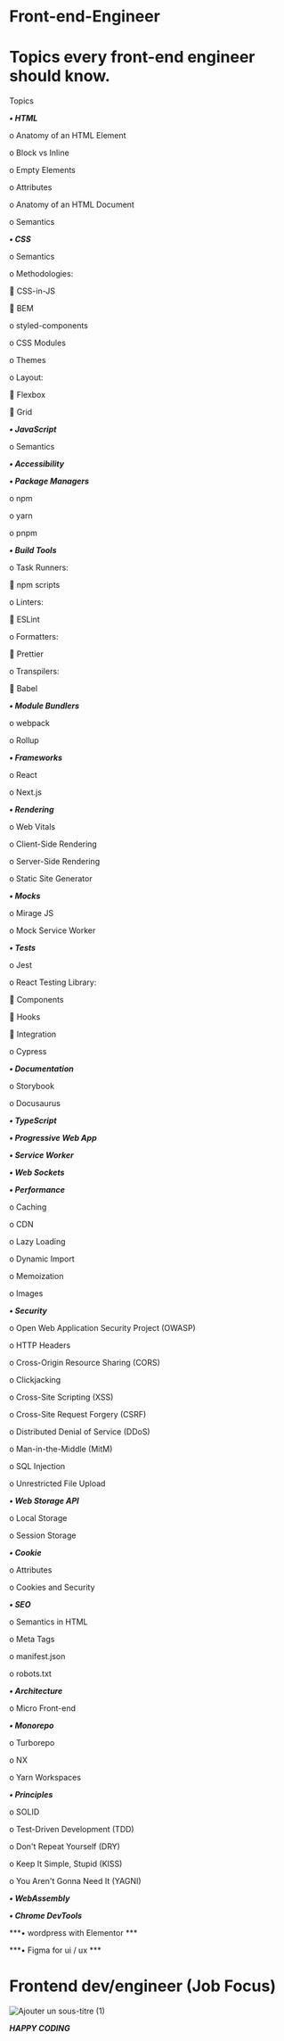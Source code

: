 # Front-end-Engineer


# Topics every front-end engineer should know.

Topics


***•	HTML***


o	Anatomy of an HTML Element

o	Block vs Inline

o	Empty Elements

o	Attributes

o	Anatomy of an HTML Document

o	Semantics


***•	CSS***

o	Semantics

o	Methodologies:

	CSS-in-JS

	BEM

o	styled-components

o	CSS Modules

o	Themes

o	Layout:

	Flexbox

	Grid



***•	JavaScript***

o	Semantics

***•	Accessibility***

***•	Package Managers***

o	npm

o	yarn

o	pnpm

***•	Build Tools***

o	Task Runners:

	npm scripts

o	Linters:

	ESLint

o	Formatters:

	Prettier

o	Transpilers:

	Babel


***•	Module Bundlers***

o	webpack

o	Rollup


***•	Frameworks***

o	React

o	Next.js


***•	Rendering***

o	Web Vitals

o	Client-Side Rendering

o	Server-Side Rendering

o	Static Site Generator


***•	Mocks***

o	Mirage JS

o	Mock Service Worker


***•	Tests***

o	Jest

o	React Testing Library:

	Components

	Hooks

	Integration

o	Cypress


***•	Documentation***

o	Storybook

o	Docusaurus



***•	TypeScript***

***•	Progressive Web App***

***•	Service Worker***

***•	Web Sockets***

***•	Performance***

o	Caching

o	CDN

o	Lazy Loading

o	Dynamic Import

o	Memoization

o	Images


***•	Security***

o	Open Web Application Security Project (OWASP)

o	HTTP Headers

o	Cross-Origin Resource Sharing (CORS)

o	Clickjacking

o	Cross-Site Scripting (XSS)

o	Cross-Site Request Forgery (CSRF)

o	Distributed Denial of Service (DDoS)

o	Man-in-the-Middle (MitM)

o	SQL Injection

o	Unrestricted File Upload


***•	Web Storage API***

o	Local Storage

o	Session Storage


***•	Cookie***

o	Attributes

o	Cookies and Security


***•	SEO***

o	Semantics in HTML

o	Meta Tags

o	manifest.json

o	robots.txt


***•	Architecture***

o	Micro Front-end



***•	Monorepo***

o	Turborepo

o	NX

o	Yarn Workspaces



***•	Principles***

o	SOLID

o	Test-Driven Development (TDD)

o	Don't Repeat Yourself (DRY)

o	Keep It Simple, Stupid (KISS)

o	You Aren't Gonna Need It (YAGNI)



***•	WebAssembly***


***•	Chrome DevTools***

***• wordpress with Elementor ***


***• Figma for ui / ux ***








# Frontend dev/engineer (Job Focus)

![Ajouter un sous-titre (1)](https://user-images.githubusercontent.com/98220932/209945391-d3cdd785-d704-4826-a5cc-0005155cce8b.png)



     





***HAPPY CODING***






